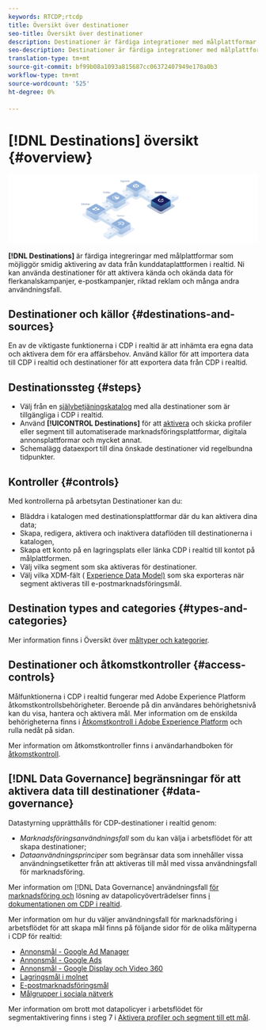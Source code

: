 ```yaml
---
keywords: RTCDP;rtcdp
title: Översikt över destinationer
seo-title: Översikt över destinationer
description: Destinationer är färdiga integrationer med målplattformar som möjliggör smidig aktivering av data från kunddataplattformen i realtid. Ni kan använda Destinationer i kunddataplattformen i realtid i Adobe för att aktivera kända och okända data för flerkanalskampanjer, e-postkampanjer, riktad annonsering och många andra användningsfall.
seo-description: Destinationer är färdiga integrationer med målplattformar som möjliggör smidig aktivering av data från kunddataplattformen i realtid. Ni kan använda Destinationer i kunddataplattformen i realtid i Adobe för att aktivera kända och okända data för flerkanalskampanjer, e-postkampanjer, riktad annonsering och många andra användningsfall.
translation-type: tm+mt
source-git-commit: bf99b08a1093a815687cc06372407949e170a0b3
workflow-type: tm+mt
source-wordcount: '525'
ht-degree: 0%

---
```



# [!DNL Destinations] översikt {#overview}

![Översiktsbanderoll för destinationer](/help/rtcdp/destinations/assets/destinations-overview-banner.png)

**[!DNL Destinations]** är färdiga integreringar med målplattformar som möjliggör smidig aktivering av data från kunddataplattformen i realtid. Ni kan använda destinationer för att aktivera kända och okända data för flerkanalskampanjer, e-postkampanjer, riktad reklam och många andra användningsfall.

## Destinationer och källor {#destinations-and-sources}

En av de viktigaste funktionerna i CDP i realtid är att inhämta era egna data och aktivera dem för era affärsbehov. Använd källor för att importera data till CDP i realtid och destinationer för att exportera data från CDP i realtid.

## Destinationssteg {#steps}

* Välj från en [självbetjäningskatalog](/help/rtcdp/destinations/destinations-catalog.md) med alla destinationer som är tillgängliga i CDP i realtid.
* Använd **[!UICONTROL Destinations]** för att [aktivera](/help/rtcdp/destinations/activate-destinations.md) och skicka profiler eller segment till automatiserade marknadsföringsplattformar, digitala annonsplattformar och mycket annat.
* Schemalägg dataexport till dina önskade destinationer vid regelbundna tidpunkter.

## Kontroller {#controls}

Med kontrollerna på arbetsytan [](/help/rtcdp/destinations/destinations-workspace.md) Destinationer kan du:

* Bläddra i katalogen med destinationsplattformar där du kan aktivera dina data;
* Skapa, redigera, aktivera och inaktivera dataflöden till destinationerna i katalogen,
* Skapa ett konto på en lagringsplats eller länka CDP i realtid till kontot på målplattformen.
* Välj vilka segment som ska aktiveras för destinationer.
* Välj vilka XDM-fält ( [Experience Data Model)](../../xdm/home.md) som ska exporteras när segment aktiveras till e-postmarknadsföringsmål.

## Destination types and categories {#types-and-categories}

Mer information finns i Översikt över [måltyper och kategorier](/help/rtcdp/destinations/destination-types.md).

## Destinationer och åtkomstkontroller {#access-controls}

Målfunktionerna i CDP i realtid fungerar med Adobe Experience Platform åtkomstkontrollsbehörigheter. Beroende på din användares behörighetsnivå kan du visa, hantera och aktivera mål. Mer information om de enskilda behörigheterna finns i [Åtkomstkontroll i Adobe Experience Platform](../../access-control/home.md) och rulla nedåt på sidan.

Mer information om åtkomstkontroller finns i användarhandboken för [åtkomstkontroll](../../access-control/ui/overview.md).

## [!DNL Data Governance] begränsningar för att aktivera data till destinationer {#data-governance}

Datastyrning upprätthålls för CDP-destinationer i realtid genom:

* *Marknadsföringsanvändningsfall* som du kan välja i arbetsflödet för att skapa destinationer;
* *Dataanvändningsprinciper* som begränsar data som innehåller vissa användningsetiketter från att aktiveras till mål med vissa användningsfall för marknadsföring.

Mer information om [!DNL Data Governance] användningsfall [för marknadsföring och](/help/rtcdp/privacy/data-governance-overview.md#destinations) lösning av datapolicyöverträdelser finns [i dokumentationen om CDP i realtid](/help/rtcdp/privacy/data-governance-overview.md#enforcement).

Mer information om hur du väljer användningsfall för marknadsföring i arbetsflödet för att skapa mål finns på följande sidor för de olika måltyperna i CDP för realtid:

* [Annonsmål - Google Ad Manager ](/help/rtcdp/destinations/google-ad-manager-destination.md)
* [Annonsmål - Google Ads](/help/rtcdp/destinations/google-ads-destination.md)
* [Annonsmål - Google Display och Video 360 ](/help/rtcdp/destinations/google-dv360-destination.md)
* [Lagringsmål i molnet](/help/rtcdp/destinations/cloud-storage-destinations-workflow.md)
* [E-postmarknadsföringsmål](/help/rtcdp/destinations/email-marketing-destinations.md)
* [Målgrupper i sociala nätverk](/help/rtcdp/destinations/social-network-destinations-workflow.md)

Mer information om brott mot datapolicyer i arbetsflödet för segmentaktivering finns i steg 7 i [Aktivera profiler och segment till ett mål](/help/rtcdp/destinations/activate-destinations.md).